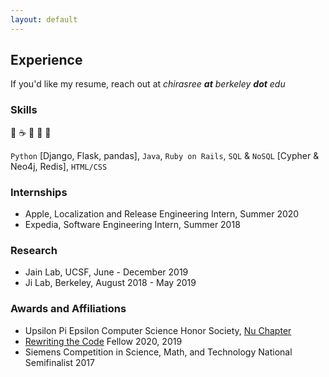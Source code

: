 ```yaml
---
layout: default
---
```


## Experience
If you'd like my resume, reach out at *chirasree **at** berkeley **dot** edu*

### Skills
🐍 ☕ 💎 📂 🔗

`Python` [Django, Flask, pandas], `Java`, `Ruby on Rails`, `SQL` & `NoSQL` [Cypher & Neo4j, Redis], `HTML/CSS`


### Internships
- Apple, Localization and Release Engineering Intern, Summer 2020
- Expedia, Software Engineering Intern, Summer 2018

### Research

- Jain Lab, UCSF, June - December 2019
- Ji Lab, Berkeley, August 2018 - May 2019

### Awards and Affiliations

- Upsilon Pi Epsilon Computer Science Honor Society, [Nu Chapter](https://upe.berkeley.edu)
- [Rewriting the Code](https://rewritingthecode.org) Fellow 2020, 2019
- Siemens Competition in Science, Math, and Technology National Semifinalist 2017

